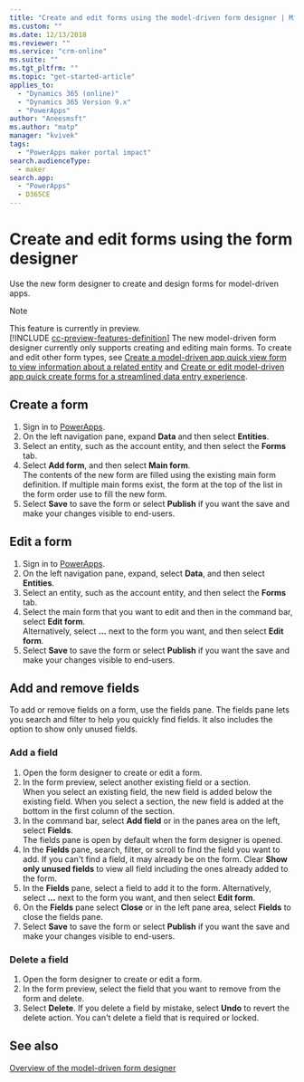```yaml
---
title: "Create and edit forms using the model-driven form designer | MicrosoftDocs"
ms.custom: ""
ms.date: 12/13/2018
ms.reviewer: ""
ms.service: "crm-online"
ms.suite: ""
ms.tgt_pltfrm: ""
ms.topic: "get-started-article"
applies_to: 
  - "Dynamics 365 (online)"
  - "Dynamics 365 Version 9.x"
  - "PowerApps"
author: "Aneesmsft"
ms.author: "matp"
manager: "kvivek"
tags: 
  - "PowerApps maker portal impact"
search.audienceType: 
  - maker
search.app: 
  - "PowerApps"
  - D365CE
---
```


# Create and edit forms using the form designer 
Use the new form designer to create and design forms for model-driven apps.

> [!NOTE]
> This feature is currently in preview. <br />
> [!INCLUDE [cc-preview-features-definition](../../includes/cc-preview-features-definition.md)]
>  The new model-driven form designer currently only supports creating and editing main forms. To create and edit other form types, see [Create a model-driven app quick view form to view information about a related entity](create-edit-quick-view-forms.md) and [Create or edit model-driven app quick create forms for a streamlined data entry experience](create-edit-quick-create-forms.md). 

## Create a form 
1. Sign in to [PowerApps](https://web.powerapps.com/?utm_source=padocs&utm_medium=linkinadoc&utm_campaign=referralsfromdoc). 
2. On the left navigation pane, expand **Data** and then select **Entities**. 
3. Select an entity, such as the account entity, and then select the **Forms** tab. 
4. Select **Add form**, and then select **Main form**.     
    The contents of the new form are filled using the existing main form definition. If multiple main forms exist, the form at the top of the list in the form order use to fill the new form. 
5. Select **Save** to save the form or select **Publish** if you want the save and make your changes visible to end-users.  

## Edit a form 
1. Sign in to [PowerApps](https://web.powerapps.com/?utm_source=padocs&utm_medium=linkinadoc&utm_campaign=referralsfromdoc). 
2. On the left navigation pane, expand, select **Data**, and then select **Entities**. 
3. Select an entity, such as the account entity, and then select the **Forms** tab.
4. Select the main form that you want to edit and then in the command bar, select **Edit form**.  
   Alternatively, select **...** next to the form you want, and then select **Edit form**. 
5. Select **Save** to save the form or select **Publish** if you want the save and make your changes visible to end-users. 

## Add and remove fields 
To add or remove fields on a form, use the fields pane. The fields pane lets you search and filter to help you quickly find fields. It also includes the option to show only unused fields. 

### Add a field 
1. Open the form designer to create or edit a form. 
2. In the form preview, select another existing field or a section. 
   <br /> When you select an existing field, the new field is added below the existing field. When you select a section, the new field is added at the bottom in the first column of the section. 
3. In the command bar, select **Add field** or in the panes area on the left, select **Fields**.  
   The fields pane is open by default when the form designer is opened. 
4. In the **Fields** pane, search, filter, or scroll to find the field you want to add. 
   If you can't find a field, it may already be on the form. Clear **Show only unused fields** to view all field including the ones already added to the form. 
5. In the **Fields** pane, select a field to add it to the form. 
   Alternatively, select **...** next to the form you want, and then select **Edit form**. 
6. On the **Fields** pane select **Close** or in the left pane area, select **Fields** to close the fields pane. 
7. Select **Save** to save the form or select **Publish** if you want the save and make your changes visible to end-users. 

### Delete a field 
1. Open the form designer to create or edit a form. <!-- (LINK TO ARTICLE #2). -->
2. In the form preview, select the field that you want to remove from the form and delete. 
3. Select **Delete**. 
   If you delete a field by mistake, select **Undo** to revert the delete action. 
   You can't delete a field that is required or locked. 

## See also
[Overview of the model-driven form designer](form-designer-overview.md)